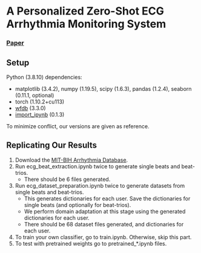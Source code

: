 # A Personalized Zero-Shot ECG Arrhythmia Monitoring System

### [Paper](-----)

## Setup

Python (3.8.10) dependencies:

* matplotlib (3.4.2), numpy (1.19.5), scipy (1.6.3), pandas (1.2.4), seaborn (0.11.1, optional)
* torch (1.10.2+cu113)
* [wfdb](https://pypi.org/project/wfdb/) (3.3.0)
* [import_ipynb](https://pypi.org/project/import-ipynb/) (0.1.3)

To minimize conflict, our versions are given as reference.

## Replicating Our Results

1. Download the [MIT-BIH Arrhythmia Database](https://physionet.org/content/mitdb/1.0.0/).
2. Run ecg_beat_extraction.ipynb twice to generate single beats and beat-trios.
    - There should be 6 files generated.
3. Run ecg_dataset_preparation.ipynb twice to generate datasets from single beats and beat-trios.
    - This generates dictionaries for each user. Save the dictionaries for single beats (and optionally for beat-trios).
    - We perform domain adaptation at this stage using the generated dictionaries for each user.
    - There should be 68 dataset files generated, and dictionaries for each user.
4. To train your own classifier, go to train.ipynb. Otherwise, skip this part.
5. To test with pretrained weights go to pretrained_*.ipynb files.
